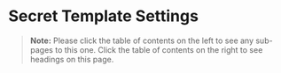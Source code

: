 [title]: # (Secret Template Settings)
[tags]: # (Template)
[priority]: # (1000)

# Secret Template Settings

> **Note:** Please click the table of contents on the left to see any sub-pages to this one. Click the table of contents on the right to see headings on this page.
